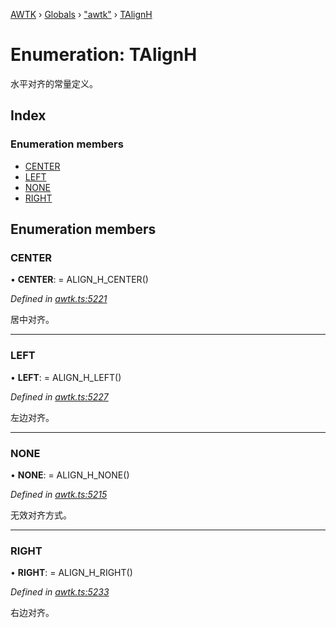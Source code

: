 [AWTK](../README.md) › [Globals](../globals.md) › ["awtk"](../modules/_awtk_.md) › [TAlignH](_awtk_.talignh.md)

# Enumeration: TAlignH

水平对齐的常量定义。

## Index

### Enumeration members

* [CENTER](_awtk_.talignh.md#center)
* [LEFT](_awtk_.talignh.md#left)
* [NONE](_awtk_.talignh.md#none)
* [RIGHT](_awtk_.talignh.md#right)

## Enumeration members

###  CENTER

• **CENTER**: =  ALIGN_H_CENTER()

*Defined in [awtk.ts:5221](https://github.com/zlgopen/awtk-binding/blob/d304871/tools/code_gen/js/output/awtk.ts#L5221)*

居中对齐。

___

###  LEFT

• **LEFT**: =  ALIGN_H_LEFT()

*Defined in [awtk.ts:5227](https://github.com/zlgopen/awtk-binding/blob/d304871/tools/code_gen/js/output/awtk.ts#L5227)*

左边对齐。

___

###  NONE

• **NONE**: =  ALIGN_H_NONE()

*Defined in [awtk.ts:5215](https://github.com/zlgopen/awtk-binding/blob/d304871/tools/code_gen/js/output/awtk.ts#L5215)*

无效对齐方式。

___

###  RIGHT

• **RIGHT**: =  ALIGN_H_RIGHT()

*Defined in [awtk.ts:5233](https://github.com/zlgopen/awtk-binding/blob/d304871/tools/code_gen/js/output/awtk.ts#L5233)*

右边对齐。
